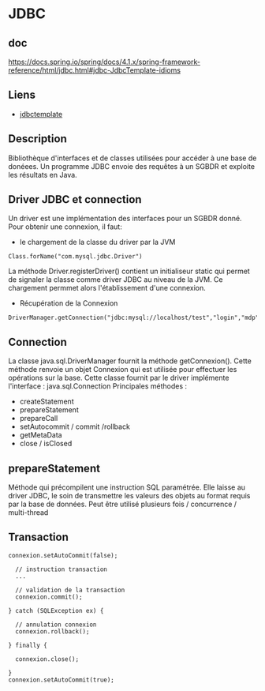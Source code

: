 # JDBC

## doc
https://docs.spring.io/spring/docs/4.1.x/spring-framework-reference/html/jdbc.html#jdbc-JdbcTemplate-idioms

## Liens
* [jdbctemplate](https://github.com/grouault/spring-tutorial/blob/master/spring-data-access/jdbc/jdbctemplate.md)

## Description
Bibliothèque d'interfaces et de classes utilisées pour accéder à une base de donéees.
Un programme JDBC envoie des requêtes à un SGBDR et exploite les résultats en Java.

## Driver JDBC et connection
Un driver est une implémentation des interfaces pour un SGBDR donné.
Pour obtenir une connexion, il faut:
* le chargement de la classe du driver par la JVM
```
Class.forName("com.mysql.jdbc.Driver")
```
La méthode Driver.registerDriver() contient un initialiseur static qui permet de signaler la classe comme driver JDBC au niveau de la JVM.
Ce chargement permmet alors l'établissement d'une connexion.

* Récupération de la Connexion
```
DriverManager.getConnection("jdbc:mysql://localhost/test","login","mdp")
```

## Connection
La classe java.sql.DriverManager fournit la méthode getConnexion().
Cette méthode renvoie un objet Connexion qui est utilisée pour effectuer les opérations sur la base.
Cette classe fournit par le driver implémente l'interface : java.sql.Connection
Principales méthodes :
* createStatement
* prepareStatement
* prepareCall
* setAutocommit / commit  /rollback
* getMetaData
* close / isClosed

## prepareStatement
Méthode qui précompilent une instruction SQL paramétrée.
Elle laisse au driver JDBC, le soin de transmettre les valeurs des objets au format requis par la base de données.
Peut être utilisé plusieurs fois / concurrence / multi-thread

## Transaction
````
connexion.setAutoCommit(false);

  // instruction transaction
  ...
  
  // validation de la transaction
  connexion.commit();

} catch (SQLException ex) {

  // annulation connexion
  connexion.rollback();
  
} finally {

  connexion.close();
  
}
connexion.setAutoCommit(true);
````
